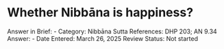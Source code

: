 # Whether Nibbāna is happiness?

Answer in Brief: -
 Category: Nibbāna
Sutta References: DHP 203; AN 9.34
Answer: -
Date Entered: March 26, 2025
Review Status: Not started